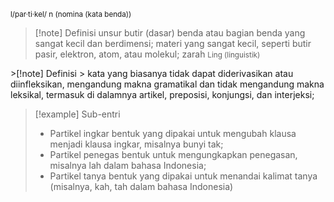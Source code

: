 <small>l/par·ti·kel/ n (nomina (kata benda))
</small>
>[!note] Definisi
> unsur butir (dasar) benda atau bagian benda yang sangat kecil dan berdimensi; materi yang sangat kecil, seperti butir pasir, elektron, atom, atau molekul; zarah
<small>Ling (linguistik)
</small>
>[!note] Definisi
> kata yang biasanya tidak dapat diderivasikan atau diinfleksikan, mengandung makna gramatikal dan tidak mengandung makna leksikal, termasuk di dalamnya artikel, preposisi, konjungsi, dan interjeksi;

>[!example] Sub-entri
>- Partikel ingkar 
>  bentuk yang dipakai untuk mengubah klausa menjadi klausa ingkar, misalnya bunyi tak;
>- Partikel penegas 
>  bentuk untuk mengungkapkan penegasan, misalnya lah dalam bahasa Indonesia;
>- Partikel tanya 
>  bentuk yang dipakai untuk menandai kalimat tanya (misalnya, kah, tah dalam bahasa Indonesia)
